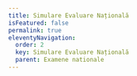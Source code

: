 ```yaml
---
title: Simulare Evaluare Națională
isFeatured: false
permalink: true
eleventyNavigation:
  order: 2
  key: Simulare Evaluare Națională
  parent: Examene nationale
---
```

